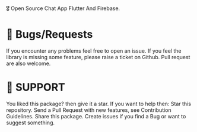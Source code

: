 🎖 Open Source Chat App Flutter And Firebase.

# 🐛 Bugs/Requests 
If you encounter any problems feel free to open an issue. If you feel the library is
missing some feature, please raise a ticket on Github. Pull request are also welcome.

# 🚀 SUPPORT
You liked this package? then give it a star. If you want to help then:
Star this repository.
Send a Pull Request with new features, see Contribution Guidelines.
Share this package.
Create issues if you find a Bug or want to suggest something.
